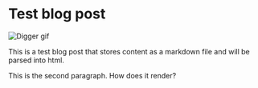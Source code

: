 # Test blog post

![Digger gif](assets/gifs/digger.gif)

This is a test blog post that stores content as a markdown file and will be parsed into html.

This is the second paragraph. How does it render?